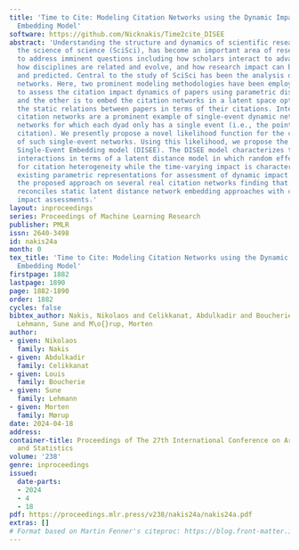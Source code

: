 ```yaml
---
title: 'Time to Cite: Modeling Citation Networks using the Dynamic Impact Single-Event
  Embedding Model'
software: https://github.com/Nicknakis/Time2cite_DISEE
abstract: 'Understanding the structure and dynamics of scientific research, i.e.,
  the science of science (SciSci), has become an important area of research in order
  to address imminent questions including how scholars interact to advance science,
  how disciplines are related and evolve, and how research impact can be quantified
  and predicted. Central to the study of SciSci has been the analysis of citation
  networks. Here, two prominent modeling methodologies have been employed: one is
  to assess the citation impact dynamics of papers using parametric distributions,
  and the other is to embed the citation networks in a latent space optimal for characterizing
  the static relations between papers in terms of their citations. Interestingly,
  citation networks are a prominent example of single-event dynamic networks, i.e.,
  networks for which each dyad only has a single event (i.e., the point in time of
  citation). We presently propose a novel likelihood function for the characterization
  of such single-event networks. Using this likelihood, we propose the Dynamic Impact
  Single-Event Embedding model (DISEE). The DISEE model characterizes the scientific
  interactions in terms of a latent distance model in which random effects account
  for citation heterogeneity while the time-varying impact is characterized using
  existing parametric representations for assessment of dynamic impact. We highlight
  the proposed approach on several real citation networks finding that DISEE well
  reconciles static latent distance network embedding approaches with classical dynamic
  impact assessments.'
layout: inproceedings
series: Proceedings of Machine Learning Research
publisher: PMLR
issn: 2640-3498
id: nakis24a
month: 0
tex_title: 'Time to Cite: Modeling Citation Networks using the Dynamic Impact Single-Event
  Embedding Model'
firstpage: 1882
lastpage: 1890
page: 1882-1890
order: 1882
cycles: false
bibtex_author: Nakis, Nikolaos and Celikkanat, Abdulkadir and Boucherie, Louis and
  Lehmann, Sune and M\o{}rup, Morten
author:
- given: Nikolaos
  family: Nakis
- given: Abdulkadir
  family: Celikkanat
- given: Louis
  family: Boucherie
- given: Sune
  family: Lehmann
- given: Morten
  family: Mørup
date: 2024-04-18
address:
container-title: Proceedings of The 27th International Conference on Artificial Intelligence
  and Statistics
volume: '238'
genre: inproceedings
issued:
  date-parts:
  - 2024
  - 4
  - 18
pdf: https://proceedings.mlr.press/v238/nakis24a/nakis24a.pdf
extras: []
# Format based on Martin Fenner's citeproc: https://blog.front-matter.io/posts/citeproc-yaml-for-bibliographies/
---
```

